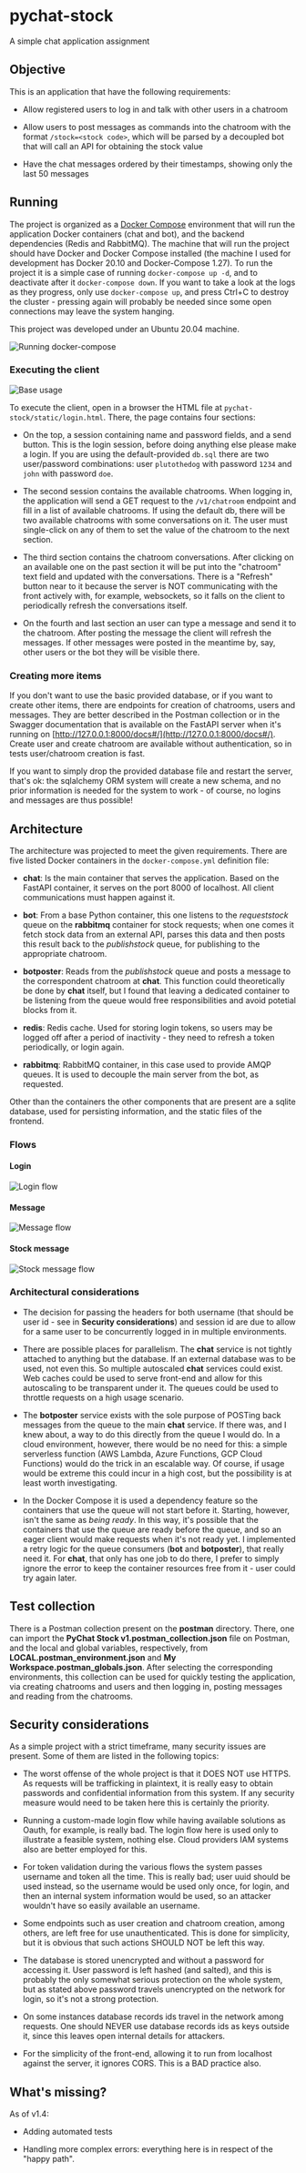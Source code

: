 # pychat-stock

A simple chat application assignment

## Objective

This is an application that have the following requirements:

* Allow registered users to log in and talk with other users in a chatroom

* Allow users to post messages as commands into the chatroom with the format `/stock=<stock code>`, which will be parsed by a decoupled bot that will call an API for obtaining the stock value

* Have the chat messages ordered by their timestamps, showing only the last 50 messages

## Running

The project is organized as a [Docker Compose](https://docs.docker.com/compose/) environment that will run the application Docker containers (chat and bot), and the backend dependencies (Redis and RabbitMQ). The machine that will run the project should have Docker and Docker Compose installed (the machine I used for development has Docker 20.10 and Docker-Compose 1.27). To run the project it is a simple case of running `docker-compose up -d`, and to deactivate after it `docker-compose down`. If you want to take a look at the logs as they progress, only use `docker-compose up`, and press Ctrl+C to destroy the cluster - pressing again will probably be needed since some open connections may leave the system hanging.

This project was developed under an Ubuntu 20.04 machine.

![Running docker-compose](https://github.com/ghapereira/pychat-stock/blob/main/static/docker-compose.gif)

### Executing the client

![Base usage](https://github.com/ghapereira/pychat-stock/blob/main/static/baseusage.gif)

To execute the client, open in a browser the HTML file at `pychat-stock/static/login.html`. There, the page contains four sections:

* On the top, a session containing name and password fields, and a send button. This is the login session, before doing anything else please make a login. If you are using the default-provided `db.sql` there are two user/password combinations: user `plutothedog` with password `1234` and `john` with password `doe`.

* The second session contains the available chatrooms. When logging in, the application will send a GET request to the `/v1/chatroom` endpoint and fill in a list of available chatrooms. If using the default db, there will be two available chatrooms with some conversations on it. The user must single-click on any of them to
set the value of the chatroom to the next section.

* The third section contains the chatroom conversations. After clicking on an available one on the past section it will be put into the "chatroom" text field and updated with the conversations. There is a "Refresh" button near to it because the server is NOT communicating with the front actively with, for example, websockets, so it falls on the client to periodically refresh the conversations itself.

* On the fourth and last section an user can type a message and send it to the chatroom. After posting the message the client will refresh the messages. If other messages were posted in the meantime by, say, other users or the bot they will be visible there.

### Creating more items

If you don't want to use the basic provided database, or if you want to create other items, there are endpoints for creation of chatrooms, users and messages. They are better described in the Postman collection or in the Swagger documentation that is available on the FastAPI server when it's running on [http://127.0.0.1:8000/docs#/](http://127.0.0.1:8000/docs#/). Create user and create chatroom are available without authentication, so in tests user/chatroom creation is fast.

If you want to simply drop the provided database file and restart the server, that's ok: the sqlalchemy ORM system will create a new schema, and no prior information is needed for the system to work - of course, no logins and messages are thus possible!

## Architecture

The architecture was projected to meet the given requirements. There are five listed Docker containers in the `docker-compose.yml` definition file:

* **chat**: Is the main container that serves the application. Based on the FastAPI container, it serves on the port 8000 of localhost. All client communications must happen against it.

* **bot**: From a base Python container, this one listens to the _requeststock_ queue on the **rabbitmq** container for stock requests; when one comes it fetch stock data from an external API, parses this data and then posts this result back to the _publishstock_ queue, for publishing to the appropriate chatroom.

* **botposter**: Reads from the _publishstock_ queue and posts a message to the correspondent chatroom at **chat**. This function could theoretically be done by **chat** itself, but I found that leaving a dedicated container to be listening from the queue would free responsibilities and avoid potetial blocks from it.

* **redis**: Redis cache. Used for storing login tokens, so users may be logged off after a period of inactivity - they need to refresh a token periodically, or login again.

* **rabbitmq**: RabbitMQ container, in this case used to provide AMQP queues. It is used to decouple the main server from the bot, as requested.

Other than the containers the other components that are present are a sqlite database, used for persisting information, and the static files of the frontend.

### Flows

#### Login

![Login flow](https://github.com/ghapereira/pychat-stock/blob/main/static/login_flow.png)

#### Message

![Message flow](https://github.com/ghapereira/pychat-stock/blob/main/static/message_flow.png)

#### Stock message

![Stock message flow](https://github.com/ghapereira/pychat-stock/blob/main/static/message_bot_flow.png)


### Architectural considerations

* The decision for passing the headers for both username (that should be user id - see in **Security considerations**) and session id are due to allow for a same user to be concurrently logged in in multiple environments.

* There are possible places for parallelism. The **chat** service is not tightly attached to anything but the database. If an external database was to be used, not even this. So multiple autoscaled **chat** services could exist. Web caches could be used to serve front-end and allow for this autoscaling to be transparent under it. The queues could be used to throttle requests on a high usage scenario.

* The **botposter** service exists with the sole purpose of POSTing back messages from the queue to the main **chat** service. If there was, and I knew about, a way to do this directly from the queue I would do. In a cloud environment, however, there would be no need for this: a simple serverless function (AWS Lambda, Azure Functions, GCP Cloud Functions) would do the trick in an escalable way. Of course, if usage would be extreme this could incur in a high cost, but the possibility is at least worth investigating.

* In the Docker Compose it is used a dependency feature so the containers that use the queue will not start before it. Starting, however, isn't the same as _being ready_. In this way, it's possible that the containers that use the queue are ready before the queue, and so an eager client would make requests when it's not ready yet. I implemented a retry logic for the queue consumers (**bot** and **botposter**), that really need it. For **chat**, that only has one job to do there, I prefer to simply ignore the error to keep the container resources free from it - user could try again later.

## Test collection

There is a Postman collection present on the **postman** directory. There, one can import the **PyChat Stock v1.postman_collection.json** file on Postman, and the local and global variables, respectively, from **LOCAL.postman_environment.json** and **My Workspace.postman_globals.json**. After selecting the corresponding environments, this collection can be used for quickly testing the application, via creating chatrooms and users and then logging in, posting messages and reading from the chatrooms.

## Security considerations

As a simple project with a strict timeframe, many security issues are present. Some of them are listed in the following topics:

* The worst offense of the whole project is that it DOES NOT use HTTPS. As requests will be trafficking in plaintext, it is really easy to obtain passwords and confidential information from this system. If any security measure would need to be taken here this is certainly the priority.

* Running a custom-made login flow while having available solutions as Oauth, for example, is really bad. The login flow here is used only to illustrate a feasible system, nothing else. Cloud providers IAM systems also are better employed for this.

* For token validation during the various flows the system passes username and token all the time. This is really bad; user uuid should be used instead, so the username would be used only once, for login, and then an internal system information would be used, so an attacker wouldn't have so easily available an username.

* Some endpoints such as user creation and chatroom creation, among others, are left free for use unauthenticated. This is done for simplicity, but it is obvious that such actions SHOULD NOT be left this way.

* The database is stored unencrypted and without a password for accessing it. User password is left hashed (and salted), and this is probably the only somewhat serious protection on the whole system, but as stated above password travels unencrypted on the network for login, so it's not a strong protection.

* On some instances database records ids travel in the network among requests. One should NEVER use database records ids as keys outside it, since this leaves open internal details for attackers.

* For the simplicity of the front-end, allowing it to run from localhost against the server, it ignores CORS. This is a BAD practice also.

## What's missing?

As of v1.4:

* Adding automated tests

* Handling more complex errors: everything here is in respect of the "happy path".
